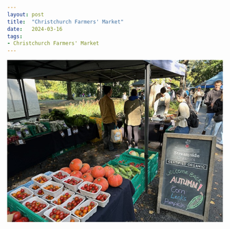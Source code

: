 ```yaml
---
layout: post
title:  "Christchurch Farmers' Market"
date:   2024-03-16
tags:
- Christchurch Farmers' Market
---
```

![Christchurch Farmers' Market](/media/2024-03-16-Christchurch-Farmers-Market.jpeg)